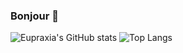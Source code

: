 ### Bonjour 🌻
![Eupraxia's GitHub stats](https://github-readme-stats.vercel.app/api?username=eupraxiia&theme=default&show_icons=true) 
![Top Langs](https://github-readme-stats.vercel.app/api/top-langs/?username=eupraxiia&theme=default)
<!--
**eupraxiia/eupraxiia** is a ✨ _special_ ✨ repository because its `README.md` (this file) appears on your GitHub profile.

Here are some ideas to get you started:

- 🔭 I’m currently working on ...
- 🌱 I’m currently learning ...
- 👯 I’m looking to collaborate on ...
- 🤔 I’m looking for help with ...
- 💬 Ask me about ...
- 📫 How to reach me: ...
- 😄 Pronouns: ...
- ⚡ Fun fact: ...
-->
